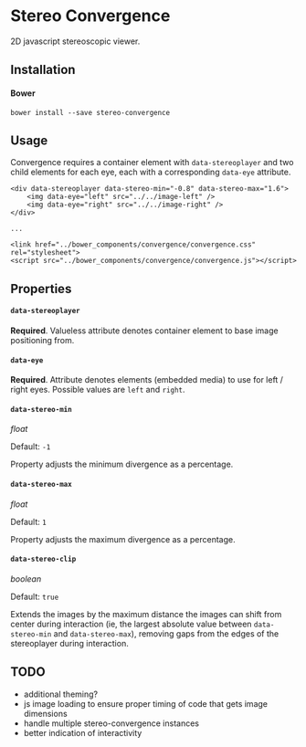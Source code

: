 # Stereo Convergence

2D javascript stereoscopic viewer.

## Installation

#### Bower
```
bower install --save stereo-convergence
```

## Usage

Convergence requires a container element with `data-stereoplayer` and two child elements for each eye, each with a corresponding `data-eye` attribute.

```
<div data-stereoplayer data-stereo-min="-0.8" data-stereo-max="1.6">
	<img data-eye="left" src="../../image-left" />
	<img data-eye="right" src="../../image-right" />
</div>

...

<link href="../bower_components/convergence/convergence.css" rel="stylesheet">
<script src="../bower_components/convergence/convergence.js"></script>
```

## Properties

#### `data-stereoplayer`

**Required**. Valueless attribute denotes container element to base image positioning from.

#### `data-eye`

**Required**. Attribute denotes elements (embedded media) to use for left / right eyes. Possible values are `left` and `right`.

#### `data-stereo-min`

_float_

Default: `-1`

Property adjusts the minimum divergence as a percentage.

#### `data-stereo-max`

_float_

Default: `1`

Property adjusts the maximum divergence as a percentage.

#### `data-stereo-clip`

_boolean_

Default: `true`

Extends the images by the maximum distance the images can shift from center during interaction (ie, the largest absolute value between `data-stereo-min` and `data-stereo-max`), removing gaps from the edges of the stereoplayer during interaction.

## TODO

* additional theming?
* js image loading to ensure proper timing of code that gets image dimensions
* handle multiple stereo-convergence instances
* better indication of interactivity
